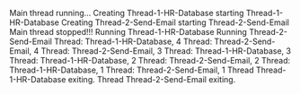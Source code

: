 Main thread running...
Creating Thread-1-HR-Database
starting Thread-1-HR-Database
Creating Thread-2-Send-Email
starting Thread-2-Send-Email
Main thread stopped!!!
Running Thread-1-HR-Database
Running Thread-2-Send-Email
Thread: Thread-1-HR-Database, 4
Thread: Thread-2-Send-Email, 4
Thread: Thread-2-Send-Email, 3
Thread: Thread-1-HR-Database, 3
Thread: Thread-1-HR-Database, 2
Thread: Thread-2-Send-Email, 2
Thread: Thread-1-HR-Database, 1
Thread: Thread-2-Send-Email, 1
Thread Thread-1-HR-Database exiting.
Thread Thread-2-Send-Email exiting.
